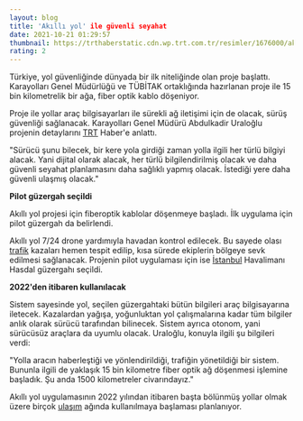 ```yaml
--- 
layout: blog
title: 'Akıllı yol' ile güvenli seyahat
date: 2021-10-21 01:29:57
thumbnail: https://trthaberstatic.cdn.wp.trt.com.tr/resimler/1676000/akilli-yol-trt-haber-1677482.jpg
rating: 2
---
```

<p>
	Türkiye, yol güvenliğinde dünyada bir ilk niteliğinde olan proje başlattı. Karayolları Genel Müdürlüğü ve TÜBİTAK ortaklığında hazırlanan proje ile 15 bin kilometrelik bir ağa, fiber optik kablo döşeniyor.</p>
<p>
	Proje ile yollar araç bilgisayarları ile sürekli ağ iletişimi için de olacak, sürüş güvenliği sağlanacak. Karayolları Genel Müdürü Abdulkadir Uraloğlu projenin detaylarını <a href="https://www.trthaber.com/etiket/trt/" target="_blank">TRT</a> Haber'e anlattı.</p>
<p>
	"Sürücü şunu bilecek, bir kere yola girdiği zaman yolla ilgili her türlü bilgiyi alacak. Yani dijital olarak alacak, her türlü bilgilendirilmiş olacak ve daha güvenli seyahat planlamasını daha sağlıklı yapmış olacak. İstediği yere daha güvenli ulaşmış olacak."</p>
<p>
	<strong>Pilot güzergah seçildi</strong></p>
<p>
	Akıllı yol projesi için fiberoptik kablolar döşenmeye başladı. İlk uygulama için pilot güzergah da belirlendi.</p>
<p>
	Akıllı yol 7/24 drone yardımıyla havadan kontrol edilecek. Bu sayede olası <a href="https://www.trthaber.com/etiket/trafik/" target="_blank">trafik</a> kazaları hemen tespit edilip, kısa sürede ekiplerin bölgeye sevk edilmesi sağlanacak. Projenin pilot uygulaması için ise <a href="https://www.trthaber.com/etiket/istanbul/" target="_blank">İstanbul</a> Havalimanı Hasdal güzergahı seçildi.</p>
<p>
	<strong>2022'den itibaren kullanılacak</strong></p>
<p>
	Sistem sayesinde yol, seçilen güzergahtaki bütün bilgileri araç bilgisayarına iletecek. Kazalardan yağışa, yoğunluktan yol çalışmalarına kadar tüm bilgiler anlık olarak sürücü tarafından bilinecek. Sistem ayrıca otonom, yani sürücüsüz araçlara da uyumlu olacak. Uraloğlu, konuyla ilgili şu bilgileri verdi:</p>
<p>
	"Yolla aracın haberleştiği ve yönlendirildiği, trafiğin yönetildiği bir sistem. Bununla ilgili de yaklaşık 15 bin kilometre fiber optik ağ döşenmesi işlemine başladık. Şu anda 1500 kilometreler civarındayız."</p>
<p>
	Akıllı yol uygulamasının 2022 yılından itibaren başta bölünmüş yollar olmak üzere birçok <a href="https://www.trthaber.com/etiket/ulasim/" target="_blank">ulaşım</a> ağında kullanılmaya başlaması planlanıyor.</p>

